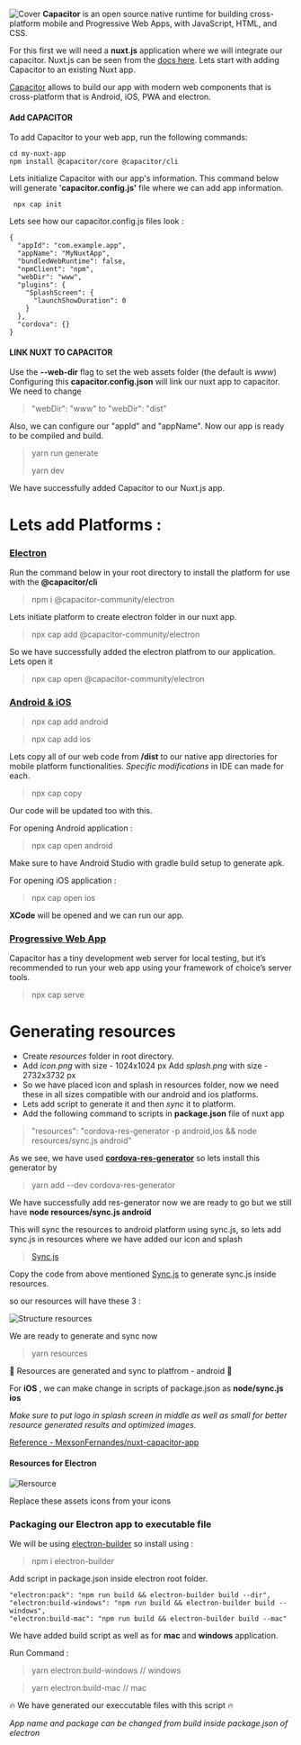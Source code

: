 ![Cover](https://github.com/anshcena/blog/blob/main/nuxt-capacitor/img/cover.png?raw=true)
**Capacitor** is an open source native runtime for building cross-platform mobile and Progressive Web Apps, with JavaScript, HTML, and CSS. 

For this first we will need a **nuxt.js** application where we will integrate our capacitor. Nuxt.js can be seen from the [docs here](https://nuxtjs.org/docs/2.x/get-started/installation). Lets start with adding Capacitor to an existing Nuxt app.

[Capacitor](https://capacitorjs.com/docs/getting-started) allows to build our app with modern web components that is cross-platform that is  Android, iOS, PWA and electron.

#### Add CAPACITOR
To add Capacitor to your web app, run the following commands:

```
cd my-nuxt-app
npm install @capacitor/core @capacitor/cli
```

Lets initialize Capacitor with our app's information. This command below will generate '**capacitor.config.js'** file where we can add app information.

```
 npx cap init
```

Lets see how our capacitor.config.js files look :

```
{
  "appId": "com.example.app",
  "appName": "MyNuxtApp",
  "bundledWebRuntime": false,
  "npmClient": "npm",
  "webDir": "www",
  "plugins": {
    "SplashScreen": {
      "launchShowDuration": 0
    }
  },
  "cordova": {}
}
```
#### LINK NUXT TO CAPACITOR

Use the **--web-dir** flag to set the web assets folder (the default is *www*)
Configuring this **capacitor.config.json** will link our nuxt app to capacitor. We need to change

> "webDir": "www"  to "webDir": "dist"

Also, we can configure our "appId" and "appName". Now our app is ready to be compiled and build.

> yarn run generate 
>
> yarn dev

We have successfully added Capacitor to our Nuxt.js app.

# Lets add Platforms :

### **[Electron](https://capacitor-community.github.io/electron/#/./getting-started/index)**

Run the command below in your root directory to install the platform for use with the **@capacitor/cli**

> npm i @capacitor-community/electron

Lets initiate platform to create electron folder in our nuxt app.

> npx cap add @capacitor-community/electron

So we have successfully added the electron platfrom to our application. Lets open it

> npx cap open @capacitor-community/electron

### **[Android & iOS](https://capacitorjs.com/docs/basics/running-your-app)**

> npx cap add android

> npx cap add ios

Lets copy all of our web code from **/dist** to our native app directories for mobile platform functionalities. *Specific modifications* in IDE can made for each.

> npx cap copy

Our code will be updated too with this.

For opening Android application :

> npx cap open android

Make sure to have Android Studio with gradle build setup to generate apk.

For opening iOS application :

> npx cap open ios

**XCode** will be opened and we can run our app.

### **[Progressive Web App](https://capacitorjs.com/docs/basics/running-your-app#progressive-web-app)**

Capacitor has a tiny development web server for local testing, but it’s recommended to run your web app using your framework of choice’s server tools.

> npx cap serve

# Generating resources

* Create *resources* folder in root directory.
* Add *icon.png* with size - 1024x1024 px Add *splash.png* with size - 2732x3732 px
* So we have placed icon and splash in resources folder, now we need these in all sizes compatible with our android and ios platforms.
* Lets add script to generate it and then *sync* it to platform.
* Add the following command to scripts in **package.json** file of nuxt app

> "resources": "cordova-res-generator -p android,ios && node resources/sync.js android"

As we see, we have used **[cordova-res-generator](https://www.npmjs.com/package/cordova-res-generator#installation)** so lets install this generator by

> yarn add --dev cordova-res-generator

We have successfully add res-generator now we are ready to go but we still have **node resources/sync.js android**

This will sync the resources to android platform using sync.js, so lets add sync.js in resources where we have added our icon and splash

> [Sync.js](https://github.com/anshcena/blog/blob/main/nuxt-capacitor/sync.js)

Copy the code from above mentioned [Sync.js](https://github.com/anshcena/blog/blob/main/nuxt-capacitor/sync.js) to generate sync.js inside resources.

so our resources will have these 3 :

![Structure resources](https://github.com/anshcena/blog/blob/main/nuxt-capacitor/img/sync%20file.jpg?raw=true "Resources")

We are ready to generate and sync now

> yarn resources

🎉 Resources are generated and sync to platfrom - android 🎉

For **iOS** , we can make change in scripts of package.json as **node/sync.js ios**

*Make sure to put logo in splash screen in middle as well as small for better resource generated results and optimized images.*

[Reference - MexsonFernandes/nuxt-capacitor-app](https://github.com/MexsonFernandes/nuxt-capacitor-app#create-resources)

#### Resources for Electron

![Rersource](https://github.com/anshcena/blog/blob/main/nuxt-capacitor/img/electron%20resources.jpg?raw=true)

Replace these assets icons from your icons 

### Packaging our Electron app to executable file

We will be using [electron-builder](https://www.npmjs.com/package/electron-builder) so install using :

> npm i electron-builder

Add script in package.json inside electron root folder.

```
"electron:pack": "npm run build && electron-builder build --dir",
"electron:build-windows": "npm run build && electron-builder build --windows",
"electron:build-mac": "npm run build && electron-builder build --mac"
```
We have added build script as well as for **mac** and **windows** application.

Run Command : 
>yarn electron:build-windows // windows

>yarn electron:build-mac     // mac

:fire: We have generated our execcutable files with this script :fire:

*App name and package can be changed from build inside package.json of electron*
